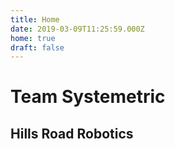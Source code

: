 ```yaml
---
title: Home
date: 2019-03-09T11:25:59.000Z
home: true
draft: false
---
```


# Team Systemetric

## Hills Road Robotics
